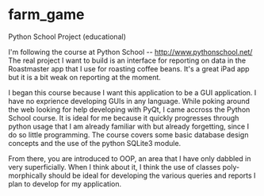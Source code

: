 farm_game
=========

Python School Project (educational)

I'm following the course at Python School -- http://www.pythonschool.net/
The real project I want to build is an interface for reporting on data in
the Roastmaster app that I use for roasting coffee beans. It's a great
iPad app but it is a bit weak on reporting at the moment.

I began this course because I want this application to be a GUI application.
I have no exprience developing GUIs in any language. While poking around the
web looking for help developing with PyQt, I came accross the Python School
course. It is ideal for me because it quickly progresses through python
usage that I am already familiar with but already forgetting, since I do so
little programming. The course covers some basic database design concepts and
the use of the python SQLite3 module.

From there, you are introduced to OOP, an area that I have only dabbled in
very superficially. When I think about it, I think the use of classes poly-
morphically should be ideal for developing the various queries and reports
I plan to develop for my application.
